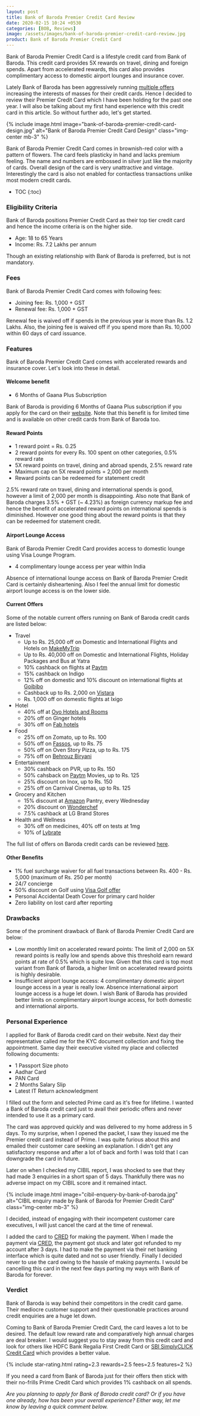 ```yaml
---
layout: post
title: Bank of Baroda Premier Credit Card Review
date: 2020-02-15 10:24 +0530
categories: [BOB, Reviews]
image: /assets/images/bank-of-baroda-premier-credit-card-review.jpg
product: Bank of Baroda Premier Credit Card
---
```


Bank of Baroda Premier Credit Card is a lifestyle credit card from Bank of Baroda. This credit card provides 5X rewards on travel, dining and foreign spends. Apart from accelerated rewards, this card also provides complimentary access to domestic airport lounges and insurance cover.

Lately Bank of Baroda has been aggressively running [multiple offers](https://www.bobfinancial.com/bob-festival-campaign.jsp) increasing the interests of masses for their credit cards. Hence I decided to review their Premier Credit Card which I have been holding for the past one year. I will also be talking about my first hand experience with this credit card in this article. So without further ado, let's get started.

{% include image.html image="bank-of-baroda-premier-credit-card-design.jpg" alt="Bank of Baroda Premier Credit Card Design" class="img-center mb-3" %}

Bank of Baroda Premier Credit Card comes in brownish-red color with a pattern of flowers. The card feels plasticky in hand and lacks premium feeling. The name and numbers are embossed in silver just like the majority of cards. Overall design of the card is very unattractive and vintage. Interestingly the card is also not enabled for contactless transactions unlike most modern credit cards.

<!-- prettier-ignore -->
* TOC
{:toc}

### Eligibility Criteria

Bank of Baroda positions Premier Credit Card as their top tier credit card and hence the income criteria is on the higher side.

- Age: 18 to 65 Years
- Income: Rs. 7.2 Lakhs per annum

Though an existing relationship with Bank of Baroda is preferred, but is not mandatory.

### Fees

Bank of Baroda Premier Credit Card comes with following fees:

- Joining fee: Rs. 1,000 + GST
- Renewal fee: Rs. 1,000 + GST

Renewal fee is waived off if spends in the previous year is more than Rs. 1.2 Lakhs. Also, the joining fee is waived off if you spend more than Rs. 10,000 within 60 days of card issuance.

### Features

Bank of Baroda Premier Credit Card comes with accelerated rewards and insurance cover. Let's look into these in detail.

#### Welcome benefit

- 6 Months of Gaana Plus Subscription

Bank of Baroda is providing 6 Months of Gaana Plus subscription if you apply for the card on their [website](https://www.bobfinancial.com/creditcard-application-form.jsp). Note that this benefit is for limited time and is available on other credit cards from Bank of Baroda too.

#### Reward Points

- 1 reward point = Rs. 0.25
- 2 reward points for every Rs. 100 spent on other categories, 0.5% reward rate
- 5X reward points on travel, dining and abroad spends, 2.5% reward rate
- Maximum cap on 5X reward points = 2,000 per month
- Reward points can be redeemed for statement credit

2.5% reward rate on travel, dining and international spends is good, however a limit of 2,000 per month is disappointing. Also note that Bank of Baroda charges 3.5% + GST (~ 4.23%) as foreign currency markup fee and hence the benefit of accelerated reward points on international spends is diminished. However one good thing about the reward points is that they can be redeemed for statement credit.

#### Airport Lounge Access

Bank of Baroda Premier Credit Card provides access to domestic lounge using Visa Lounge Program.

- 4 complimentary lounge access per year within India

Absence of international lounge access on Bank of Baroda Premier Credit Card is certainly disheartening. Also I feel the annual limit for domestic airport lounge access is on the lower side.

#### Current Offers

Some of the notable current offers running on Bank of Baroda credit cards are listed below:

- Travel
  - Up to Rs. 25,000 off on Domestic and International Flights and Hotels on [MakeMyTrip](https://l.cardinfo.in/makemytrip)
  - Up to Rs. 40,000 off on Domestic and International Flights, Holiday Packages and Bus at Yatra
  - 10% cashback on flights at [Paytm](https://l.cardinfo.in/paytm)
  - 15% cashback on Indigo
  - 12% off on domestic and 10% discount on international flights at [Goibibo](https://l.cardinfo.in/goibibo)
  - Cashback up to Rs. 2,000 on [Vistara](https://l.cardinfo.in/vistara)
  - Rs. 1,000 off on domestic flights at Ixigo
- Hotel
  - 40% off at [Oyo Hotels and Rooms](https://l.cardinfo.in/oyo)
  - 20% off on Ginger hotels
  - 30% off on [Fab hotels](https://l.cardinfo.in/fabhotels)
- Food
  - 25% off on Zomato, up to Rs. 100
  - 50% off on [Fassos](https://l.cardinfo.in/fassos), up to Rs. 75
  - 50% off on Oven Story Pizza, up to Rs. 175
  - 75% off on [Behrouz Biryani](https://l.cardinfo.in/behrouzbiryani)
- Entertainment
  - 30% cashback on PVR, up to Rs. 150
  - 50% cahsback on [Paytm](https://l.cardinfo.in/paytm) Movies, up to Rs. 125
  - 25% discount on Inox, up to Rs. 150
  - 25% off on Carnival Cinemas, up to Rs. 125
- Grocery and Kitchen
  - 15% discount at [Amazon](https://l.cardinfo.in/amazon) Pantry, every Wednesday
  - 20% discount on [Wonderchef](https://l.cardinfo.in/wonderchef)
  - 7.5% cashback at LG Brand Stores
- Health and Wellness
  - 30% off on medicines, 40% off on tests at 1mg
  - 10% of [Lybrate](https://l.cardinfo.in/lybrate)

The full list of offers on Baroda credit cards can be reviewed [here](https://www.bobfinancial.com/bob-festival-campaign.jsp).

#### Other Benefits

- 1% fuel surcharge waiver for all fuel transactions between Rs. 400 - Rs. 5,000 (maximum of Rs. 250 per month)
- 24/7 concierge
- 50% discount on Golf using [Visa Golf offer](https://preferredhotels.com/offer/visa-golf-offer-252105)
- Personal Accidental Death Cover for primary card holder
- Zero liability on lost card after reporting

### Drawbacks

Some of the prominent drawback of Bank of Baroda Premier Credit Card are below:

- Low monthly limit on accelerated reward points: The limit of 2,000 on 5X reward points is really low and spends above this threshold earn reward points at rate of 0.5% which is quite low. Given that this card is top most variant from Bank of Baroda, a higher limit on accelerated reward points is highly desirable.
- Insufficient airport lounge access: 4 complimentary domestic airport lounge access in a year is really low. Absence international airport lounge access is a huge let down. I wish Bank of Baroda has provided better limits on complimentary airport lounge access, for both domestic and international airports.

### Personal Experience

I applied for Bank of Baroda credit card on their website. Next day their representative called me for the KYC document collection and fixing the appointment. Same day their executive visited my place and collected following documents:

- 1 Passport Size photo
- Aadhar Card
- PAN Card
- 2 Months Salary Slip
- Latest IT Return acknowledgment

I filled out the form and selected Prime card as it's free for lifetime. I wanted a Bank of Baroda credit card just to avail their periodic offers and never intended to use it as a primary card.

The card was approved quickly and was delivered to my home address in 5 days. To my surprise, when I opened the packet, I saw they issued me the Premier credit card instead of Prime. I was quite furious about this and emailed their customer care seeking an explanation. I didn't get any satisfactory response and after a lot of back and forth I was told that I can downgrade the card in future.

Later on when I checked my CIBIL report, I was shocked to see that they had made 3 enquiries in a short span of 5 days. Thankfully there was no adverse impact on my CIBIL score and it remained intact.

{% include image.html image="cibil-enquery-by-bank-of-baroda.jpg" alt="CIBIL enquiry made by Bank of Baroda for Premier Credit Card" class="img-center mb-3" %}

I decided, instead of engaging with their incompetent customer care executives, I will just cancel the card at the time of renewal.

I added the card to [CRED](https://l.cardinfo.in/cred) for making the payment. When I made the payment via [CRED](https://l.cardinfo.in/cred), the payment got stuck and later got refunded to my account after 3 days. I had to make the payment via their net banking interface which is quite dated and not so user friendly. Finally I decided never to use the card owing to the hassle of making payments. I would be cancelling this card in the next few days parting my ways with Bank of Baroda for forever.

### Verdict

Bank of Baroda is way behind their competitors in the credit card game. Their mediocre customer support and their questionable practices around credit enquiries are a huge let down.

Coming to Bank of Baroda Premier Credit Card, the card leaves a lot to be desired. The default low reward rate and comparatively high annual charges are deal breaker. I would suggest you to stay away from this credit card and look for others like HDFC Bank Regalia First Credit Card or [SBI SimplyCLICK Credit Card](/sbi-simplyclick-credit-card-review/) which provides a better value.

{% include star-rating.html rating=2.3 rewards=2.5 fees=2.5 features=2 %}

If you need a card from Bank of Baroda just for their offers then stick with their no-frills Prime Credit Card which provides 1% cashback on all spends.

_Are you planning to apply for Bank of Baroda credit card? Or if you have one already, how has been your overall experience? Either way, let me know by leaving a quick comment below._
